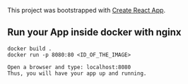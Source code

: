 This project was bootstrapped with [Create React App](https://github.com/facebook/create-react-app).

## Run your App inside docker with nginx

```
docker build .
docker run -p 8080:80 <ID_OF_THE_IMAGE>

Open a browser and type: localhost:8080
Thus, you will have your app up and running.
```